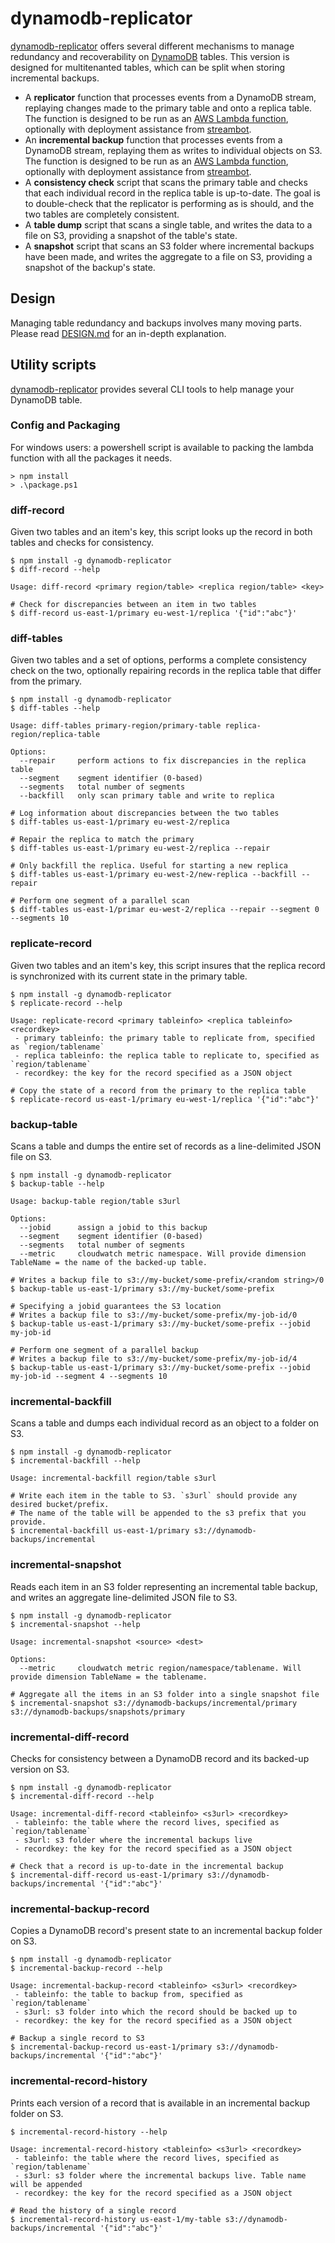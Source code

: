 # dynamodb-replicator

[dynamodb-replicator](https://github.com/mapbox/dynamodb-replicator) offers several different mechanisms to manage redundancy and recoverability on [DynamoDB](http://aws.amazon.com/documentation/dynamodb) tables. This version is designed for multitenanted tables, which can be split when storing incremental backups.

- A **replicator** function that processes events from a DynamoDB stream, replaying changes made to the primary table and onto a replica table. The function is designed to be run as an [AWS Lambda function](http://aws.amazon.com/documentation/lambda/), optionally with deployment assistance from [streambot](https://github.com/mapbox/streambot).
- An **incremental backup** function that processes events from a DynamoDB stream, replaying them as writes to individual objects on S3. The function is designed to be run as an [AWS Lambda function](http://aws.amazon.com/documentation/lambda/), optionally with deployment assistance from [streambot](https://github.com/mapbox/streambot).
- A **consistency check** script that scans the primary table and checks that each individual record in the replica table is up-to-date. The goal is to double-check that the replicator is performing as is should, and the two tables are completely consistent.
- A **table dump** script that scans a single table, and writes the data to a file on S3, providing a snapshot of the table's state.
- A **snapshot** script that scans an S3 folder where incremental backups have been made, and writes the aggregate to a file on S3, providing a snapshot of the backup's state.

## Design

Managing table redundancy and backups involves many moving parts. Please read [DESIGN.md](https://github.com/mapbox/dynamodb-replicator/blob/master/DESIGN.md) for an in-depth explanation.

## Utility scripts

[dynamodb-replicator](https://github.com/mapbox/dynamodb-replicator) provides several CLI tools to help manage your DynamoDB table.

### Config and Packaging

For windows users: a powershell script is available to packing the lambda function with all the packages it needs.

```
> npm install
> .\package.ps1
```

### diff-record

Given two tables and an item's key, this script looks up the record in both tables and checks for consistency.

```
$ npm install -g dynamodb-replicator
$ diff-record --help

Usage: diff-record <primary region/table> <replica region/table> <key>

# Check for discrepancies between an item in two tables
$ diff-record us-east-1/primary eu-west-1/replica '{"id":"abc"}'
```

### diff-tables

Given two tables and a set of options, performs a complete consistency check on the two, optionally repairing records in the replica table that differ from the primary.

```
$ npm install -g dynamodb-replicator
$ diff-tables --help

Usage: diff-tables primary-region/primary-table replica-region/replica-table

Options:
  --repair     perform actions to fix discrepancies in the replica table
  --segment    segment identifier (0-based)
  --segments   total number of segments
  --backfill   only scan primary table and write to replica

# Log information about discrepancies between the two tables
$ diff-tables us-east-1/primary eu-west-2/replica

# Repair the replica to match the primary
$ diff-tables us-east-1/primary eu-west-2/replica --repair

# Only backfill the replica. Useful for starting a new replica
$ diff-tables us-east-1/primary eu-west-2/new-replica --backfill --repair

# Perform one segment of a parallel scan
$ diff-tables us-east-1/primar eu-west-2/replica --repair --segment 0 --segments 10
```

### replicate-record

Given two tables and an item's key, this script insures that the replica record is synchronized with its current state in the primary table.

```
$ npm install -g dynamodb-replicator
$ replicate-record --help

Usage: replicate-record <primary tableinfo> <replica tableinfo> <recordkey>
 - primary tableinfo: the primary table to replicate from, specified as `region/tablename`
 - replica tableinfo: the replica table to replicate to, specified as `region/tablename`
 - recordkey: the key for the record specified as a JSON object

# Copy the state of a record from the primary to the replica table
$ replicate-record us-east-1/primary eu-west-1/replica '{"id":"abc"}'
```

### backup-table

Scans a table and dumps the entire set of records as a line-delimited JSON file on S3.

```
$ npm install -g dynamodb-replicator
$ backup-table --help

Usage: backup-table region/table s3url

Options:
  --jobid      assign a jobid to this backup
  --segment    segment identifier (0-based)
  --segments   total number of segments
  --metric     cloudwatch metric namespace. Will provide dimension TableName = the name of the backed-up table.

# Writes a backup file to s3://my-bucket/some-prefix/<random string>/0
$ backup-table us-east-1/primary s3://my-bucket/some-prefix

# Specifying a jobid guarantees the S3 location
# Writes a backup file to s3://my-bucket/some-prefix/my-job-id/0
$ backup-table us-east-1/primary s3://my-bucket/some-prefix --jobid my-job-id

# Perform one segment of a parallel backup
# Writes a backup file to s3://my-bucket/some-prefix/my-job-id/4
$ backup-table us-east-1/primary s3://my-bucket/some-prefix --jobid my-job-id --segment 4 --segments 10
```

### incremental-backfill

Scans a table and dumps each individual record as an object to a folder on S3.

```
$ npm install -g dynamodb-replicator
$ incremental-backfill --help

Usage: incremental-backfill region/table s3url

# Write each item in the table to S3. `s3url` should provide any desired bucket/prefix.
# The name of the table will be appended to the s3 prefix that you provide.
$ incremental-backfill us-east-1/primary s3://dynamodb-backups/incremental
```

### incremental-snapshot

Reads each item in an S3 folder representing an incremental table backup, and writes an aggregate line-delimited JSON file to S3.

```
$ npm install -g dynamodb-replicator
$ incremental-snapshot --help

Usage: incremental-snapshot <source> <dest>

Options:
  --metric     cloudwatch metric region/namespace/tablename. Will provide dimension TableName = the tablename.

# Aggregate all the items in an S3 folder into a single snapshot file
$ incremental-snapshot s3://dynamodb-backups/incremental/primary s3://dynamodb-backups/snapshots/primary
```

### incremental-diff-record

Checks for consistency between a DynamoDB record and its backed-up version on S3.

```
$ npm install -g dynamodb-replicator
$ incremental-diff-record --help

Usage: incremental-diff-record <tableinfo> <s3url> <recordkey>
 - tableinfo: the table where the record lives, specified as `region/tablename`
 - s3url: s3 folder where the incremental backups live
 - recordkey: the key for the record specified as a JSON object

# Check that a record is up-to-date in the incremental backup
$ incremental-diff-record us-east-1/primary s3://dynamodb-backups/incremental '{"id":"abc"}'
```

### incremental-backup-record

Copies a DynamoDB record's present state to an incremental backup folder on S3.

```
$ npm install -g dynamodb-replicator
$ incremental-backup-record --help

Usage: incremental-backup-record <tableinfo> <s3url> <recordkey>
 - tableinfo: the table to backup from, specified as `region/tablename`
 - s3url: s3 folder into which the record should be backed up to
 - recordkey: the key for the record specified as a JSON object

# Backup a single record to S3
$ incremental-backup-record us-east-1/primary s3://dynamodb-backups/incremental '{"id":"abc"}'
```

### incremental-record-history

Prints each version of a record that is available in an incremental backup folder on S3.

```
$ incremental-record-history --help

Usage: incremental-record-history <tableinfo> <s3url> <recordkey>
 - tableinfo: the table where the record lives, specified as `region/tablename`
 - s3url: s3 folder where the incremental backups live. Table name will be appended
 - recordkey: the key for the record specified as a JSON object
 
# Read the history of a single record
$ incremental-record-history us-east-1/my-table s3://dynamodb-backups/incremental '{"id":"abc"}'
```
